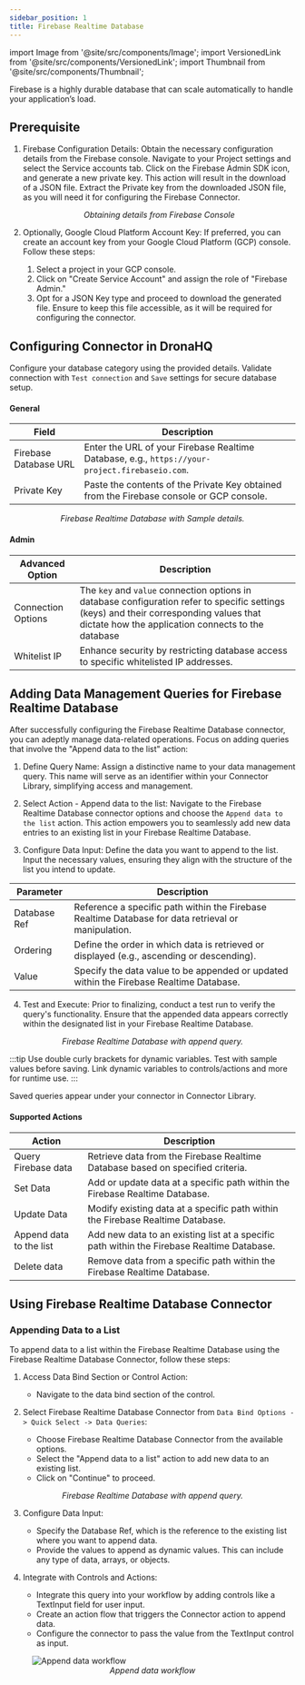 ```yaml
---
sidebar_position: 1
title: Firebase Realtime Database
---
```


import Image from '@site/src/components/Image'; import VersionedLink from '@site/src/components/VersionedLink'; import
Thumbnail from '@site/src/components/Thumbnail';

Firebase is a highly durable database that can scale automatically to handle your application’s load.

## Prerequisite

1. Firebase Configuration Details: Obtain the necessary configuration details from the Firebase console. Navigate to
   your Project settings and select the Service accounts tab. Click on the Firebase Admin SDK icon, and generate a new
   private key. This action will result in the download of a JSON file. Extract the Private key from the downloaded JSON
   file, as you will need it for configuring the Firebase Connector.

    <figure>
       <Thumbnail src="/img/reference/connectors/fire-userAuth/sdk.jpeg" alt="Obtaining details from Firebase Console" />
       <figcaption align = "center"><i>Obtaining details from Firebase Console</i></figcaption>
    </figure>

2. Optionally, Google Cloud Platform Account Key: If preferred, you can create an account key from your Google Cloud
   Platform (GCP) console. Follow these steps:
   1. Select a project in your GCP console.
   2. Click on "Create Service Account" and assign the role of "Firebase Admin."
   3. Opt for a JSON Key type and proceed to download the generated file. Ensure to keep this file accessible, as it
      will be required for configuring the connector.

## Configuring Connector in DronaHQ

Configure your database category using the provided details. Validate connection with `Test connection` and `Save`
settings for secure database setup.

#### General

| Field                 | Description                                                                                    |
| --------------------- | ---------------------------------------------------------------------------------------------- |
| Firebase Database URL | Enter the URL of your Firebase Realtime Database, e.g., `https://your-project.firebaseio.com`. |
| Private Key           | Paste the contents of the Private Key obtained from the Firebase console or GCP console.       |

  <figure>
       <Thumbnail src="/img/reference/connectors/firebase/details.jpeg" alt="Firebase Realtime Database with Sample details." />
       <figcaption align = "center"><i>Firebase Realtime Database with Sample details.</i></figcaption>
 </figure>

#### Admin

| Advanced Option                                                                                    | Description                                                                                                                                                                                   |
| -------------------------------------------------------------------------------------------------- | --------------------------------------------------------------------------------------------------------------------------------------------------------------------------------------------- |
| Connection Options                                                                                 | The `key` and `value` connection options in database configuration refer to specific settings (keys) and their corresponding values that dictate how the application connects to the database |
| <VersionedLink to = "/datasource-concepts/whitelisting-dronahq-ip/"> Whitelist IP </VersionedLink> | Enhance security by restricting database access to specific whitelisted IP addresses.                                                                                                         |

## Adding Data Management Queries for Firebase Realtime Database

After successfully configuring the Firebase Realtime Database connector, you can adeptly manage data-related operations.
Focus on adding queries that involve the "Append data to the list" action:

1. Define Query Name: Assign a distinctive name to your data management query. This name will serve as an identifier
   within your Connector Library, simplifying access and management.

2. Select Action - Append data to the list: Navigate to the Firebase Realtime Database connector options and choose the
   `Append data to the list` action. This action empowers you to seamlessly add new data entries to an existing list in
   your Firebase Realtime Database.

3. Configure Data Input: Define the data you want to append to the list. Input the necessary values, ensuring they align
   with the structure of the list you intend to update.

| Parameter    | Description                                                                                         |
| ------------ | --------------------------------------------------------------------------------------------------- |
| Database Ref | Reference a specific path within the Firebase Realtime Database for data retrieval or manipulation. |
| Ordering     | Define the order in which data is retrieved or displayed (e.g., ascending or descending).           |
| Value        | Specify the data value to be appended or updated within the Firebase Realtime Database.             |

4. Test and Execute: Prior to finalizing, conduct a test run to verify the query's functionality. Ensure that the
   appended data appears correctly within the designated list in your Firebase Realtime Database.

 <figure>
       <Thumbnail src="/img/reference/connectors/firebase/append.jpeg" alt="Firebase Realtime Database with append query." />
       <figcaption align = "center"><i>Firebase Realtime Database with append query.</i></figcaption>
 </figure>

:::tip Use double curly brackets for dynamic variables. Test with sample values before saving. Link dynamic variables to
controls/actions and more for runtime use. :::

Saved queries appear under your connector in Connector Library.

#### Supported Actions

| Action                  | Description                                                                                |
| ----------------------- | ------------------------------------------------------------------------------------------ |
| Query Firebase data     | Retrieve data from the Firebase Realtime Database based on specified criteria.             |
| Set Data                | Add or update data at a specific path within the Firebase Realtime Database.               |
| Update Data             | Modify existing data at a specific path within the Firebase Realtime Database.             |
| Append data to the list | Add new data to an existing list at a specific path within the Firebase Realtime Database. |
| Delete data             | Remove data from a specific path within the Firebase Realtime Database.                    |

## Using Firebase Realtime Database Connector

### Appending Data to a List

To append data to a list within the Firebase Realtime Database using the Firebase Realtime Database Connector, follow
these steps:

1. Access Data Bind Section or Control Action:

   - Navigate to the data bind section of the control.

2. Select Firebase Realtime Database Connector from `Data Bind Options -> Quick Select -> Data Queries`:
   - Choose Firebase Realtime Database Connector from the available options.
   - Select the "Append data to a list" action to add new data to an existing list.
   - Click on "Continue" to proceed.

 <figure>
       <Thumbnail src="/img/reference/connectors/firebase/append.jpeg" alt="Firebase Realtime Database with append query." />
       <figcaption align = "center"><i>Firebase Realtime Database with append query.</i></figcaption>
 </figure>

3. Configure Data Input:

   - Specify the Database Ref, which is the reference to the existing list where you want to append data.
   - Provide the values to append as dynamic values. This can include any type of data, arrays, or objects.

4. Integrate with Controls and Actions:
   - Integrate this query into your workflow by adding controls like a TextInput field for user input.
   - Create an action flow that triggers the Connector action to append data.
   - Configure the connector to pass the value from the TextInput control as input.

<figure>
  <img src="/img/reference/connectors/firebase/append-data-workflow.jpeg" alt="Append data workflow" />
  <figcaption align="center"><i>Append data workflow</i></figcaption>
</figure>

